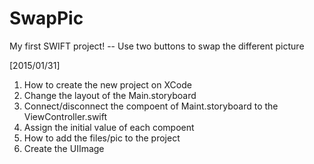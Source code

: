 # SwapPic
My first SWIFT project! -- Use two buttons to swap the different picture

[2015/01/31]<br>
1. How to create the new project on XCode <br>
2. Change the layout of the Main.storyboard<br>
3. Connect/disconnect the compoent of Maint.storyboard to the ViewController.swift<br>
4. Assign the initial value of each compoent<br>
5. How to add the files/pic to the project<br>
6. Create the UIImage
